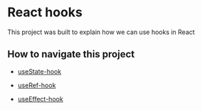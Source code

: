 # React hooks

This project was built to explain how we can use hooks in React

## How to navigate this project

- [useState-hook](https://github.com/SatendraDiwakar/React-Hooks/blob/master/src/hooks/UseStateHook.js)

- [useRef-hook](https://github.com/SatendraDiwakar/React-Hooks/blob/master/src/hooks/UseRefHook.js)

- [useEffect-hook](https://github.com/SatendraDiwakar/React-Hooks/blob/master/src/hooks/UseEffecthook.js)
